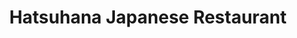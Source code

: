 ---
layout: place
title: "Hatsuhana Japanese Restaurant"
permalink: /hawaii/honolulu/hatsuhana-japanese-restaurant.html
stateAbbr: HI
stateName: Hawaii
cityName: Honolulu
seo:
  name: "Hatsuhana Japanese Restaurant"
  type: Restaurant
  links: https://www.hatsuhanausa.com/
description: "Hatsuhana Japanese Restaurant serves delicious sushi in Honolulu, Hawaii. Try fresh Japanese dishes for a great dining experience. "
place_id: ChIJE2-ZnPVtAHwR6P2bJEKeAoY
photos:
  - name: >-
      places/ChIJE2-ZnPVtAHwR6P2bJEKeAoY/photos/AeeoHcKebovoGpX1l5YExHwxQHK540zVWOaoV9v4Bm6meYB2iY5NzmRgSh06HdBWwgeMaYmOhGA6xJKoeX35Y1-QNHPBDyxe7zifU1qDTDhsmrBanJh6rO1JqDD5jzkqMMOIc55fnJH5xJdlaEzAUyyY9qk-pzpokK3v0zx_n7_Bl4MsGjHO-k64LcX_rk8mX13RI3L0wpxEuSRkJurNmWy6aNGUq8H9nB_W_B5Fq9zd7sqwQxCoWjQ_DgOUu_1diTAEP4uPyZ0ybTPIgKI5q4EgKixEBw9xh195ulgUquDaRdA
    widthPx: 4000
    heightPx: 3000
    authorAttributions:
      - displayName: Hatsuhana Japanese Restaurant
        uri: https://maps.google.com/maps/contrib/103257918990933360442
        photoUri: >-
          https://lh3.googleusercontent.com/a-/ALV-UjWibBjY377JdgoMFp9HXH7YMBRDISm2Byh7G2Bvv4GqHXafPWg=s100-p-k-no-mo
    flagContentUri: >-
      https://www.google.com/local/imagery/report/?cb_client=maps_api_places.places_api&image_key=!1e10!2sAF1QipNB7EdjS9HJqiYvG_6nsOcJofRGBwkAdbmcECw&hl=en-US
    googleMapsUri: >-
      https://www.google.com/maps/place//data=!3m4!1e2!3m2!1sAF1QipNB7EdjS9HJqiYvG_6nsOcJofRGBwkAdbmcECw!2e10!4m2!3m1!1s0x7c006df59c996f13:0x86029e42249bfde8
  - name: >-
      places/ChIJE2-ZnPVtAHwR6P2bJEKeAoY/photos/AeeoHcJ1stgqzTg7XiLGv8dAhYIXw9DmoyM7rhp7x0Mk4h6eBYRnp24Fu0WKj3KHHUqj-kuyJzQ-mcMCPvmL5Z-IpmO83YmaVxNmMZLSC1UjsLN1D15hYTz76uFAlyKskc9aLLEtF0X74tFDZTsBcVu3VS5mvdKY14cC4QE7aK7h5TaW2qIHJFvgZM3sHyMjbs9yrgrl6nIcCYQfyVrXowOqZSSxlC_usYnlkCGS85SnRJG9ZIgYtoJ7_8Il-RarrMytelPIbqnS6CokVShiu3IfOd0p4TadguYVKy4nolOw3Ow
    widthPx: 3311
    heightPx: 1695
    authorAttributions:
      - displayName: Hatsuhana Japanese Restaurant
        uri: https://maps.google.com/maps/contrib/103257918990933360442
        photoUri: >-
          https://lh3.googleusercontent.com/a-/ALV-UjWibBjY377JdgoMFp9HXH7YMBRDISm2Byh7G2Bvv4GqHXafPWg=s100-p-k-no-mo
    flagContentUri: >-
      https://www.google.com/local/imagery/report/?cb_client=maps_api_places.places_api&image_key=!1e10!2sAF1QipObcp_URMu1YUVjWUc5zHpOr6HyXDK1zSvwS6g&hl=en-US
    googleMapsUri: >-
      https://www.google.com/maps/place//data=!3m4!1e2!3m2!1sAF1QipObcp_URMu1YUVjWUc5zHpOr6HyXDK1zSvwS6g!2e10!4m2!3m1!1s0x7c006df59c996f13:0x86029e42249bfde8
  - name: >-
      places/ChIJE2-ZnPVtAHwR6P2bJEKeAoY/photos/AeeoHcKXy7sevLYKyJ23Qhe1JyvElwXDjt0dzo2h2gPXdZ5FRiOlHq0HakzC8wBLM9wY9NRn6b_MDj0SYHmplxeDWw2NRYxrYYcXOz70cq-IVK-JaUACVDv0J1zdkaETJRIDnHmTSla928oT06nNaO-g-4oU5XBRheni2uZOeiiGDnQ_CczMe4a1jRpBvaF1LfC91td_as9-UTtT5CVtWvRw1O0-CMDCG4DujiLXplOlWZpjR5Dqr-w6107L_aoyATwWqjahZa8DePs4v3IKlRDAeoYZqdUcQJYLpW9cP34rM0JjtatyeNaveZfxzwHmocseLHLJ1Lh3TF1b8JDQ3bTSLglY3Yc-HLb2gWTMqRpAR6giup0fc81FkXUwQf45ZZCwCqe4zmQ_MYE5BpRdeve999bnnTIYoTEYgPaTn1n7EJrFVK0n
    widthPx: 3000
    heightPx: 4000
    authorAttributions:
      - displayName: Liyang “Leon” Sun
        uri: https://maps.google.com/maps/contrib/102822346073013996077
        photoUri: >-
          https://lh3.googleusercontent.com/a-/ALV-UjUSYL13cOa9-626UgM8pGceb8YIbRDaleKIPnnNDRjgmgfms2e2tw=s100-p-k-no-mo
    flagContentUri: >-
      https://www.google.com/local/imagery/report/?cb_client=maps_api_places.places_api&image_key=!1e10!2sCIHM0ogKEICAgMCogf_Q1gE&hl=en-US
    googleMapsUri: >-
      https://www.google.com/maps/place//data=!3m4!1e2!3m2!1sCIHM0ogKEICAgMCogf_Q1gE!2e10!4m2!3m1!1s0x7c006df59c996f13:0x86029e42249bfde8
  - name: >-
      places/ChIJE2-ZnPVtAHwR6P2bJEKeAoY/photos/AeeoHcImzAsg3l9D9mNLgvx_LZH8zLJFJ4qJoWPU7-ifPCdi-UsCZKxw1nBtS9EwtuJZUYMFYqj6roxgUWVAp8YyKXI_9rVy_oOMpcMFnPqbzHUWa_pFVqHIlAsXDtdh72OmUa4nTNrR8I1F4H9M46ZbeMqci0Bvb91LDxCUyvlNe3yWpkizTG25Y-7PDQruK0Gq2kIIWjiE8a3r0R7C1vqgJ4heiUQVJScp-7obegErJ4yIDK31ALo6F8-pd4zzCHDBKmypk9VCXxuwI3JuaCDZsmszevl5Z-AcVR4GueZcHJFbO_p446mLylXoSxsFzbNWQ9lxgoFhKpTufmvfrFE4KbyT1JnWrv1e7ISVZhcaR-1C-Hzm043hAs5B4BF8hc8aTr8fsMIGiasfbxIfeQv5TEhVMlcJ5HvnF9qOSzrhPUIvSIDS
    widthPx: 4000
    heightPx: 2252
    authorAttributions:
      - displayName: Ronald Nault
        uri: https://maps.google.com/maps/contrib/115189577994444496271
        photoUri: >-
          https://lh3.googleusercontent.com/a/ACg8ocITCi82qKzN_H3EDrJnHzf7fcPXRmd1OEK8mk8OjuX583Njzw=s100-p-k-no-mo
    flagContentUri: >-
      https://www.google.com/local/imagery/report/?cb_client=maps_api_places.places_api&image_key=!1e10!2sCIHM0ogKEICAgID3646g4wE&hl=en-US
    googleMapsUri: >-
      https://www.google.com/maps/place//data=!3m4!1e2!3m2!1sCIHM0ogKEICAgID3646g4wE!2e10!4m2!3m1!1s0x7c006df59c996f13:0x86029e42249bfde8
  - name: >-
      places/ChIJE2-ZnPVtAHwR6P2bJEKeAoY/photos/AeeoHcJL0RlbMMGHNDzc9op-l0gvJ1iB99Byl_O_IApYLYiI7oL7tvm5Bw1IYyxOuGPzzPEa8ENa-uDJ5gwLtAUDZ4nZhfKgM5y8wxsMtqEmGRpzoVS_nBIWSVuuv22vyQCXNJvBDovzGC77yrQF-Ck3OR46FI6jlGZlLZfdsIad65qfugyxmoFpelDFp8OP3Hluar8HJ5ibieEH2n5lJU2gkROyR90v-rOmWLNiP56JZKY8AD4xYtSB2fDrwtbgi0iKbJQRbM65RLYlrFQOYsB-zPHLo9u4v5f6UTk8jCuBJFBHG_dlK3Mv08fACNDrNfodf2EEKIldrfZwzMSVzu7HtQNIOMxQ2EjEc-KfLI5yKHbHHH6FzyT2PcstducVHVvK5HBbYx5esun4kSx6vNDxEURFHQzq8rtK15FyDzgG8QWaNw4
    widthPx: 4031
    heightPx: 2267
    authorAttributions:
      - displayName: M BDV
        uri: https://maps.google.com/maps/contrib/112973784609537987020
        photoUri: >-
          https://lh3.googleusercontent.com/a-/ALV-UjVrb1cW8XlGy6yymvgPuMNsPMRDbirWlFIFYqnNG5Fe2p47zL4EBg=s100-p-k-no-mo
    flagContentUri: >-
      https://www.google.com/local/imagery/report/?cb_client=maps_api_places.places_api&image_key=!1e10!2sCIHM0ogKEICAgIDDzd-OmgE&hl=en-US
    googleMapsUri: >-
      https://www.google.com/maps/place//data=!3m4!1e2!3m2!1sCIHM0ogKEICAgIDDzd-OmgE!2e10!4m2!3m1!1s0x7c006df59c996f13:0x86029e42249bfde8
  - name: >-
      places/ChIJE2-ZnPVtAHwR6P2bJEKeAoY/photos/AeeoHcK8hoqE-pgefjI5f_AC2H95zdcbn6FZ8R5cyQDY5xHPWArHZwhx6ICZVIl-g1ZHoHyXP4tYPO7Zzbiv_F0121HSP5P5jzj6ekm6DQwhqhrkfpw3glhpCUMIQgk_WUWKvc6k0pxZNMrj84Qy8nQ1RPHtMze1B2ouACTh-ygsb4gX16ZFj2nvAmc8gTdrUDMcdA2ccFwrzugdrZ-QlMt5jrWMq2oziRSHQhjIhF0kiMZkodq6U6Fe8iMWYD2DftkT32F37iKIZvYOp4tm1ZS4axAV5dZmDn6N8KdPZi88amU
    widthPx: 1700
    heightPx: 2800
    authorAttributions:
      - displayName: Hatsuhana Japanese Restaurant
        uri: https://maps.google.com/maps/contrib/103257918990933360442
        photoUri: >-
          https://lh3.googleusercontent.com/a-/ALV-UjWibBjY377JdgoMFp9HXH7YMBRDISm2Byh7G2Bvv4GqHXafPWg=s100-p-k-no-mo
    flagContentUri: >-
      https://www.google.com/local/imagery/report/?cb_client=maps_api_places.places_api&image_key=!1e10!2sAF1QipO8v1v5qnE0K6lJxMvrudd9pERFO2izjacUYrY&hl=en-US
    googleMapsUri: >-
      https://www.google.com/maps/place//data=!3m4!1e2!3m2!1sAF1QipO8v1v5qnE0K6lJxMvrudd9pERFO2izjacUYrY!2e10!4m2!3m1!1s0x7c006df59c996f13:0x86029e42249bfde8
  - name: >-
      places/ChIJE2-ZnPVtAHwR6P2bJEKeAoY/photos/AeeoHcLBMODPiP1X1nBDkF4wd5CBnayoz9lsby8votZyHhpA_1tZJjEtzc6zd6yhSjvL8nyxnEQ6E9UTHZrGVx9pFG-A-F-pyiMg79KN4a4bPcEXJT9fDFWgT4kEOcQUeDHlyVsNF1LiVJdLpumM4Cu9aCjdFBwUs0e0aDDe7OGI4xuEbKOWzxNVcbEQ6bAt3tlbviztI6-nX4KyNq8P9ausG2lUOLdfDOmw4hB27mX4Vc2jwZ3qLNUGuA7CjDqMniA6dy8mt_Qwhx9Si_eDmo_e6CItme1eVFZ_eYkHi7k69zdUxVpbcxUWC-nhg2O0jTF8kFHAc9sNXQ1U-CMelPnzYU593DL2wcvyGc3Ur3VJyyZqXUVEYbpSKcJz-KEtqpDuk-QBtbntADEi9aE7r32mwZrutCH_LutX2Oo2ow6sID5Ekxv_
    widthPx: 4000
    heightPx: 3000
    authorAttributions:
      - displayName: Ryan Y
        uri: https://maps.google.com/maps/contrib/103064015528879969198
        photoUri: >-
          https://lh3.googleusercontent.com/a-/ALV-UjUi22IO76ostIh3Fq3mWTw9Cf-Z9F6UPZwalZAe0hZWEBquC-09=s100-p-k-no-mo
    flagContentUri: >-
      https://www.google.com/local/imagery/report/?cb_client=maps_api_places.places_api&image_key=!1e10!2sCIHM0ogKEICAgMCQvNyi0QE&hl=en-US
    googleMapsUri: >-
      https://www.google.com/maps/place//data=!3m4!1e2!3m2!1sCIHM0ogKEICAgMCQvNyi0QE!2e10!4m2!3m1!1s0x7c006df59c996f13:0x86029e42249bfde8
  - name: >-
      places/ChIJE2-ZnPVtAHwR6P2bJEKeAoY/photos/AeeoHcK8Y_grM-fbF4JkFN63AeryRONSYktwufM0ZcZFVrdV_lUIJH4CbFzgQGvoPpZ7Ypsh1ys2E8EuCf0vvrV2HV_4IFF9aW3p9qozTnsEhmeLmKT9ErOcCDmi2bkbLKF9NBsbRvlAMaNEqzH-TgNJ3zDYt1zq8iVXkZAT1zHoOcIXR-Jv1zvOIvLM3l_Wl_GBXIhBD04tUn7m_Fde_em2D7jMJtTjTg4XU4gDI0lwjiQEyXNbmbuOws39o5_0aYo1Iw5RUV_144aBEVfpcNDF1lIwmSRm_fc4DsiLpMY-TjbpZMrceUJsKsrkMJ7a4O2bNN8zWhVRUXiA1j6K_k2hd869YPmIkJQbbJFxiuxoFPlOr4EEbuXedBUiaxSfWVKK32X_xdYUzH145nPv_F9G-ppQbOfJBWeoCSieWiz97v-xgBhf
    widthPx: 4000
    heightPx: 3000
    authorAttributions:
      - displayName: Carl Davis
        uri: https://maps.google.com/maps/contrib/101805327042684701945
        photoUri: >-
          https://lh3.googleusercontent.com/a-/ALV-UjWUYQJIDAbVQDrkM5vtR27ifnZwscVetFTlm093zutRgkBTequZ=s100-p-k-no-mo
    flagContentUri: >-
      https://www.google.com/local/imagery/report/?cb_client=maps_api_places.places_api&image_key=!1e10!2sCIHM0ogKEICAgICTltqHtAE&hl=en-US
    googleMapsUri: >-
      https://www.google.com/maps/place//data=!3m4!1e2!3m2!1sCIHM0ogKEICAgICTltqHtAE!2e10!4m2!3m1!1s0x7c006df59c996f13:0x86029e42249bfde8
  - name: >-
      places/ChIJE2-ZnPVtAHwR6P2bJEKeAoY/photos/AeeoHcIyn1NVe1zcE3F90AAH7IG5mPQvJDKVU_5uXCcM6lLU_p3bruG-BQsnQLivSYsrvfci-bq1_bYCXgvc1XXK2UH2nf-qehhhwFOE5RTAIX4z4RmrxrSJ6IR0EtOKKBSlf5lxgxyEXq-6JD6saDwTD7OwWtbPm51N_pXE9dilh3YXjTHvIN7qAJuUIdyaa2OzQDkj3QHm1VksbiNQP3lFMLxlWhCO1rYHIlrm8HS2NMoVSk6rPE0GSLMbXOIC6iHteqgeF_HggUmKLOMSSetiH8Va3V__zyq0IRpVn2CkA7L_h5MZT8iXucEmkJ7wJVMMFS5wXV1Mnv1oI3_PTGU4oOea0hBLcrKix8GSIYHDnRMEej8_TVp0UBuUbedihl5S4-4K3wuLikrdOd-OAGQUkZXe03tVVyT-8KCRr_aHkQpfkKNm
    widthPx: 500
    heightPx: 375
    authorAttributions:
      - displayName: Helena Markos
        uri: https://maps.google.com/maps/contrib/116510833118147547783
        photoUri: >-
          https://lh3.googleusercontent.com/a-/ALV-UjWnBAcIu07OAKaBi5ggD8Fe6FGaIzFkbsMe5enYNcDpgzUP2Ky1aQ=s100-p-k-no-mo
    flagContentUri: >-
      https://www.google.com/local/imagery/report/?cb_client=maps_api_places.places_api&image_key=!1e10!2sCIHM0ogKEICAgIDv3KaHnQE&hl=en-US
    googleMapsUri: >-
      https://www.google.com/maps/place//data=!3m4!1e2!3m2!1sCIHM0ogKEICAgIDv3KaHnQE!2e10!4m2!3m1!1s0x7c006df59c996f13:0x86029e42249bfde8
  - name: >-
      places/ChIJE2-ZnPVtAHwR6P2bJEKeAoY/photos/AeeoHcICdTmdCUUzW2ZFeBlLaSx0KZN1pOC67FYoQ1waNoIhGhe_fUbIN2uk8IRRaRk4jgX89h7XwgagOPxEqEoTFOu_4vlNKKOfugT8tuNHeP-oBcDwVPEe2EyIMRhtRPReoZ51vXqx9IzBRMcuRLaTPduitJaZqtJ2oAq5Rg4kebEGEgw-ZTALHSyxoByMC4rR7ZU__UCAdh8pE9YSd-QE4mvZts_k3RUhfRsFm3xp8lhPAzRQ4_JmIEOdP79YqUltf9y-JVevfzPdu1Oh8hk1nE8Gwv-Rv_HXjrMrwMFPukh3BB6fD1NVQ7WvotiFuuOAEe22TelrByi8euNDTLpk7p3d9ZpqoErvWVAbUIIt2TG9MgSLOF5cGDKlpVexkzr-pd3fhwxxzebn_ToF45woxEVVYDBwfveDeQiA6n98i1-oQ40T
    widthPx: 4032
    heightPx: 3024
    authorAttributions:
      - displayName: World Explorer
        uri: https://maps.google.com/maps/contrib/105774174444787308383
        photoUri: >-
          https://lh3.googleusercontent.com/a-/ALV-UjWQ4-JpWmrGoU5GZutXoKGRLNUT6h4bbX2x3Nf3xyWTVwLIEx8_XQ=s100-p-k-no-mo
    flagContentUri: >-
      https://www.google.com/local/imagery/report/?cb_client=maps_api_places.places_api&image_key=!1e10!2sCIHM0ogKEICAgICXsc-43AE&hl=en-US
    googleMapsUri: >-
      https://www.google.com/maps/place//data=!3m4!1e2!3m2!1sCIHM0ogKEICAgICXsc-43AE!2e10!4m2!3m1!1s0x7c006df59c996f13:0x86029e42249bfde8
address: 2005 Kālia Rd, Honolulu, HI 96815, USA
street: 2005 Kālia Rd
city: Honolulu
state: HI
zip: '96815'
country: USA
neighborhood: Waikiki
latitude: '21.283467'
longitude: '-157.837003'
accessibility_options:
  wheelchairAccessibleParking: true
  wheelchairAccessibleRestroom: true
  wheelchairAccessibleSeating: true
business_status: OPERATIONAL
name: Hatsuhana Japanese Restaurant
google_maps_links:
  directionsUri: >-
    https://www.google.com/maps/dir//''/data=!4m7!4m6!1m1!4e2!1m2!1m1!1s0x7c006df59c996f13:0x86029e42249bfde8!3e0
  placeUri: https://maps.google.com/?cid=9656454557954997736
  writeAReviewUri: >-
    https://www.google.com/maps/place//data=!4m3!3m2!1s0x7c006df59c996f13:0x86029e42249bfde8!12e1
  reviewsUri: >-
    https://www.google.com/maps/place//data=!4m4!3m3!1s0x7c006df59c996f13:0x86029e42249bfde8!9m1!1b1
  photosUri: >-
    https://www.google.com/maps/place//data=!4m3!3m2!1s0x7c006df59c996f13:0x86029e42249bfde8!10e5
primary_type: Japanese Restaurant
opening_hours:
  regular:
    - 'Monday: 7:00 AM – 2:30 PM, 5:00 – 9:30 PM'
    - 'Tuesday: 7:00 AM – 2:30 PM, 5:00 – 9:30 PM'
    - 'Wednesday: 10:30 AM – 2:30 PM, 5:00 – 9:30 PM'
    - 'Thursday: 7:00 AM – 2:30 PM, 5:00 – 9:30 PM'
    - 'Friday: 7:00 AM – 2:30 PM, 5:00 – 9:30 PM'
    - 'Saturday: 7:00 AM – 2:30 PM, 5:00 – 9:30 PM'
    - 'Sunday: 7:00 AM – 2:30 PM, 5:00 – 9:30 PM'
  current:
    - 'Monday: 7:00 AM – 2:30 PM, 5:00 – 9:30 PM'
    - 'Tuesday: 7:00 AM – 2:30 PM, 5:00 – 9:30 PM'
    - 'Wednesday: 10:30 AM – 2:30 PM, 5:00 – 9:30 PM'
    - 'Thursday: 7:00 AM – 2:30 PM, 5:00 – 9:30 PM'
    - 'Friday: 7:00 AM – 2:30 PM, 5:00 – 9:30 PM'
    - 'Saturday: 7:00 AM – 2:30 PM, 5:00 – 9:30 PM'
    - 'Sunday: 7:00 AM – 2:30 PM, 5:00 – 9:30 PM'
secondary_opening_hours:
  regular:
    weekdayDescriptions: null
    type: null
  current:
    weekdayDescriptions: null
    type: null
phone: (808) 946-8287
price_level: PRICE_LEVEL_INEXPENSIVE
price_range: $20 &ndash; $30
rating: '4.1'
rating_count: 0
website: https://www.hatsuhanausa.com/
reviews: null
parking_options: null
payment_options: null
allow_dogs: null
curbside_pickup: null
delivery: null
dine_in: null
good_for_children: null
good_for_groups: null
good_for_sports: null
live_music: null
menu_for_children: null
outdoor_seating: null
reservable: null
restroom: null
serves_beer: null
serves_breakfast: null
serves_brunch: null
serves_cocktails: null
serves_coffee: null
serves_dinner: null
serves_dessert: null
serves_lunch: null
serves_vegetarian_food: null
serves_wine: null
takeout: null
update_category: essentials
summary: null

---